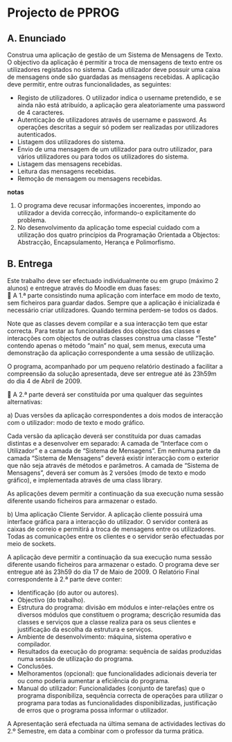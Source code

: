 Projecto de PPROG
=================

A. Enunciado
------------

Construa uma aplicação de gestão de um Sistema de Mensagens de Texto. O
objectivo da aplicação é permitir a troca de mensagens de texto entre os utilizadores
registados no sistema. Cada utilizador deve possuir uma caixa de mensagens onde são
guardadas as mensagens recebidas.
A aplicação deve permitir, entre outras funcionalidades, as seguintes:  
+ Registo de utilizadores. O utilizador indica o username pretendido, e se ainda
não está atribuído, a aplicação gera aleatoriamente uma password de 4
caracteres.  
+ Autenticação de utilizadores através de username e password. As operações
descritas a seguir só podem ser realizadas por utilizadores autenticados.  
+ Listagem dos utilizadores do sistema.  
+ Envio de uma mensagem de um utilizador para outro utilizador, para vários
utilizadores ou para todos os utilizadores do sistema.  
+ Listagem das mensagens recebidas.  
+ Leitura das mensagens recebidas.  
+ Remoção de mensagem ou mensagens recebidas.

__notas__
1. O programa deve recusar informações incoerentes, impondo ao utilizador a
devida correcção, informando-o explicitamente do problema.  
2. No desenvolvimento da aplicação tome especial cuidado com a utilização
dos quatro princípios da Programação Orientada a Objectos: Abstracção,
Encapsulamento, Herança e Polimorfismo.

B. Entrega
----------

Este trabalho deve ser efectuado individualmente ou em grupo (máximo 2 alunos) e
entregue através do Moodle em duas fases:  
􀂃 A 1.ª parte consistindo numa aplicação com interface em modo de texto, sem
ficheiros para guardar dados. Sempre que a aplicação é inicializada é necessário
criar utilizadores. Quando termina perdem-se todos os dados.

Note que as classes devem compilar e a sua interacção tem que estar correcta.
Para testar as funcionalidades dos objectos das classes e interacções com
objectos de outras classes construa uma classe “Teste” contendo apenas o
método “main” no qual, sem menus, executa uma demonstração da aplicação
correspondente a uma sessão de utilização.

O programa, acompanhado por um pequeno relatório destinado a facilitar a
compreensão da solução apresentada, deve ser entregue até às 23h59m do dia 4
de Abril de 2009.

􀂃 A 2.ª parte deverá ser constituída por uma qualquer das seguintes alternativas:

a) Duas versões da aplicação correspondentes a dois modos de interacção com
o utilizador: modo de texto e modo gráfico.

Cada versão da aplicação deverá ser constituída por duas camadas distintas e
a desenvolver em separado: A camada de “Interface com o Utilizador” e a
camada de “Sistema de Mensagens”. Em nenhuma parte da camada “Sistema
de Mensagens” deverá existir interacção com o exterior que não seja através
de métodos e parâmetros. A camada de “Sistema de Mensagens”, deverá ser
comum às 2 versões (modo de texto e modo gráfico), e implementada
através de uma class library.

As aplicações devem permitir a continuação da sua execução numa sessão
diferente usando ficheiros para armazenar o estado.

b) Uma aplicação Cliente Servidor. A aplicação cliente possuirá uma interface
gráfica para a interacção do utilizador. O servidor conterá as caixas de
correio e permitirá a troca de mensagens entre os utilizadores. Todas as
comunicações entre os clientes e o servidor serão efectuadas por meio de
sockets.

A aplicação deve permitir a continuação da sua execução numa sessão
diferente usando ficheiros para armazenar o estado.
O programa deve ser entregue até às 23h59 do dia 17 de Maio de 2009.
O Relatório Final correspondente à 2.ª parte deve conter:  
+ Identificação (do autor ou autores).  
+ Objectivo (do trabalho).  
+ Estrutura do programa: divisão em módulos e inter-relações entre os diversos
módulos que constituem o programa; descrição resumida das classes e
serviços que a classe realiza para os seus clientes e justificação da escolha da
estrutura e serviços.  
+ Ambiente de desenvolvimento: máquina, sistema operativo e compilador.  
+ Resultados da execução do programa: sequência de saídas produzidas numa
sessão de utilização do programa.  
+ Conclusões.  
+ Melhoramentos (opcional): que funcionalidades adicionais deveria ter ou
como poderia aumentar a eficiência do programa.  
+ Manual do utilizador: Funcionalidades (conjunto de tarefas) que o programa
disponibiliza, sequência correcta de operações para utilizar o programa para
todas as funcionalidades disponibilizadas, justificação de erros que o
programa possa informar o utilizador.

A Apresentação será efectuada na última semana de actividades lectivas do 2.º
Semestre, em data a combinar com o professor da turma prática.